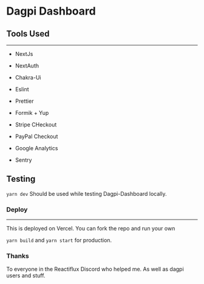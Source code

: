 # Dagpi Dashboard

## Tools Used

---

-   NextJs

-   NextAuth

-   Chakra-Ui

-   Eslint

-   Prettier

- 	Formik + Yup

- Stripe CHeckout

- PayPal Checkout

- Google Analytics

- Sentry 


## Testing

`yarn dev`
Should be used while testing Dagpi-Dashboard locally.

### Deploy

---

This is deployed on Vercel. You can fork the repo and run your own

`yarn build` and `yarn start` for production.

### Thanks

To everyone in the Reactiflux Discord who helped me. As well as dagpi users and stuff.
